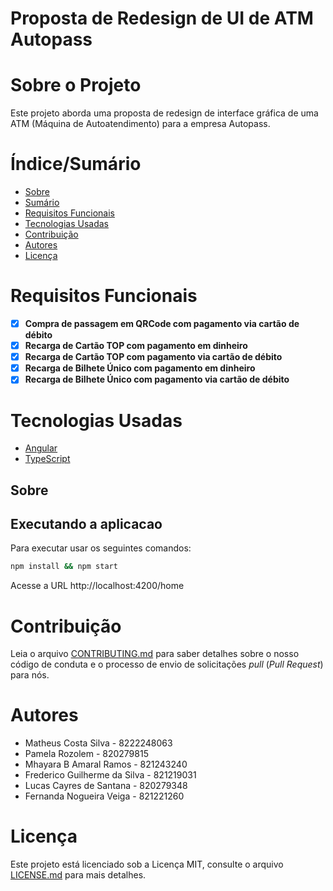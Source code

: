 # Proposta de Redesign de UI de ATM Autopass


<!-- ![Capa do Projeto](https://picsum.photos/850/280) -->

# Sobre o Projeto

Este projeto aborda uma proposta de redesign de interface gráfica de uma ATM (Máquina de Autoatendimento) para a empresa Autopass.

# Índice/Sumário

* [Sobre](#sobre-o-projeto)
* [Sumário](#índice/sumário)
* [Requisitos Funcionais](#requisitos-funcionais)
* [Tecnologias Usadas](#tecnologias-usadas)
* [Contribuição](#contribuição)
* [Autores](#autores)
* [Licença](#licença)


# Requisitos Funcionais 

- [x] **Compra de passagem em QRCode com pagamento via cartão de débito**
- [x] **Recarga de Cartão TOP com pagamento em dinheiro**
- [x] **Recarga de Cartão TOP com pagamento via cartão de débito**
- [x] **Recarga de Bilhete Único com pagamento em dinheiro**
- [x] **Recarga de Bilhete Único com pagamento via cartão de débito**

# Tecnologias Usadas

- [Angular](https://angular.io/)
- [TypeScript](https://www.typescriptlang.org/)

## Sobre

## Executando a aplicacao

Para executar usar os seguintes comandos:

```sh
npm install && npm start
```

Acesse a URL http://localhost:4200/home

# Contribuição

Leia o arquivo [CONTRIBUTING.md](CONTRIBUTING.md) para saber detalhes sobre o nosso código de conduta e o processo de envio de solicitações *pull* (*Pull Request*) para nós.

# Autores

- Matheus Costa Silva - 8222248063
- Pamela Rozolem - 820279815                                                                          
- Mhayara B Amaral Ramos -  821243240
- Frederico Guilherme da Silva - 821219031
- Lucas Cayres de Santana - 820279348
- Fernanda Nogueira Veiga - 821221260

# Licença

Este projeto está licenciado sob a Licença MIT,  consulte o arquivo [LICENSE.md](LICENSE.md) para mais detalhes.
